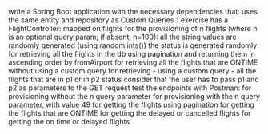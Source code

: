 write a Spring Boot application with the necessary dependencies that:
    uses the same entity and repository as Custom Queries 1 exercise
    has a FlightController:
        mapped on flights
        for the provisioning of n flights (where n is an optional query param; if absent, n=100):
            all the string values are randomly generated (using random.ints())
            the status is generated randomly
        for retrieving all the flights in the db using pagination and returning them in ascending order by fromAirport
        for retrieving all the flights that are ONTIME without using a custom query
        for retrieving - using a custom query - all the flights that are in p1 or in p2 status
            consider that the user has to pass p1 and p2 as parameters to the GET request
test the endpoints with Postman:
    for provisioning without the n query parameter
    for provisioning with the n query parameter, with value 49
    for getting the flights using pagination
    for getting the flights that are ONTIME
    for getting the delayed or cancelled flights
    for getting the on time or delayed flights